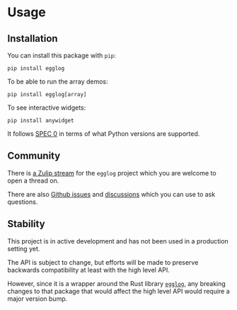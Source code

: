 # Usage

## Installation

You can install this package with `pip`:

```shell
pip install egglog
```

To be able to run the array demos:

```shell
pip install egglog[array]
```

To see interactive widgets:

```shell
pip install anywidget
```

It follows [SPEC 0](https://scientific-python.org/specs/spec-0000/) in terms of what Python versions are supported.

## Community

There is [a Zulip stream](https://egraphs.zulipchat.com/#narrow/stream/375765-egglog) for the `egglog` project
which you are welcome to open a thread on.

There are also [Github issues](https://github.com/metadsl/egglog-python/issues) and [discussions](https://github.com/metadsl/egglog-python/discussions)
which you can use to ask questions.

## Stability

This project is in active development and has not been used in a production setting yet.

The API is subject to change, but efforts will be made to preserve backwards compatibility at least with the
high level API.

However, since it is a wrapper around the Rust library [`egglog`](https://github.com/egraphs-good/egglog), any breaking
changes to that package that would affect the high level API would require a major version bump.
